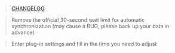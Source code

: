 > [CHANGELOG](CHANGELOG.md)

> Remove the official 30-second wait limit for automatic synchronization (may cause a BUG, please back up your data in advance) 

> Enter plug-in settings and fill in the time you need to adjust 